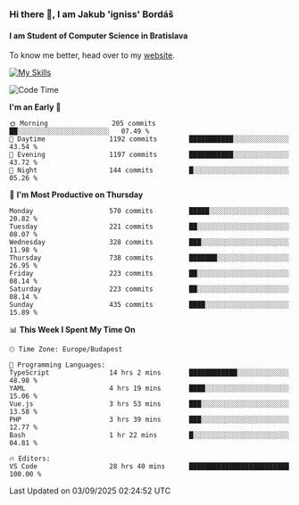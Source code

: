 ### Hi there 👋, I am Jakub 'igniss' Bordáš

#### I am Student of Computer Science in Bratislava
To know me better, head over to my [website](https://bordas.sk).

[![My Skills](https://skillicons.dev/icons?i=js,typescript,html,css,figma,svelte,vue,next,postgresql,nest,express,nodejs)](https://bordas.sk)


<!--START_SECTION:waka-->
![Code Time](http://img.shields.io/badge/Code%20Time-2%2C094%20hrs%2057%20mins-blue)

**I'm an Early 🐤** 

```text
🌞 Morning                205 commits         ██░░░░░░░░░░░░░░░░░░░░░░░   07.49 % 
🌆 Daytime                1192 commits        ███████████░░░░░░░░░░░░░░   43.54 % 
🌃 Evening                1197 commits        ███████████░░░░░░░░░░░░░░   43.72 % 
🌙 Night                  144 commits         █░░░░░░░░░░░░░░░░░░░░░░░░   05.26 % 
```
📅 **I'm Most Productive on Thursday** 

```text
Monday                   570 commits         █████░░░░░░░░░░░░░░░░░░░░   20.82 % 
Tuesday                  221 commits         ██░░░░░░░░░░░░░░░░░░░░░░░   08.07 % 
Wednesday                328 commits         ███░░░░░░░░░░░░░░░░░░░░░░   11.98 % 
Thursday                 738 commits         ███████░░░░░░░░░░░░░░░░░░   26.95 % 
Friday                   223 commits         ██░░░░░░░░░░░░░░░░░░░░░░░   08.14 % 
Saturday                 223 commits         ██░░░░░░░░░░░░░░░░░░░░░░░   08.14 % 
Sunday                   435 commits         ████░░░░░░░░░░░░░░░░░░░░░   15.89 % 
```


📊 **This Week I Spent My Time On** 

```text
🕑︎ Time Zone: Europe/Budapest

💬 Programming Languages: 
TypeScript               14 hrs 2 mins       ████████████░░░░░░░░░░░░░   48.98 % 
YAML                     4 hrs 19 mins       ████░░░░░░░░░░░░░░░░░░░░░   15.06 % 
Vue.js                   3 hrs 53 mins       ███░░░░░░░░░░░░░░░░░░░░░░   13.58 % 
PHP                      3 hrs 39 mins       ███░░░░░░░░░░░░░░░░░░░░░░   12.77 % 
Bash                     1 hr 22 mins        █░░░░░░░░░░░░░░░░░░░░░░░░   04.81 % 

🔥 Editors: 
VS Code                  28 hrs 40 mins      █████████████████████████   100.00 % 
```


 Last Updated on 03/09/2025 02:24:52 UTC
<!--END_SECTION:waka-->
